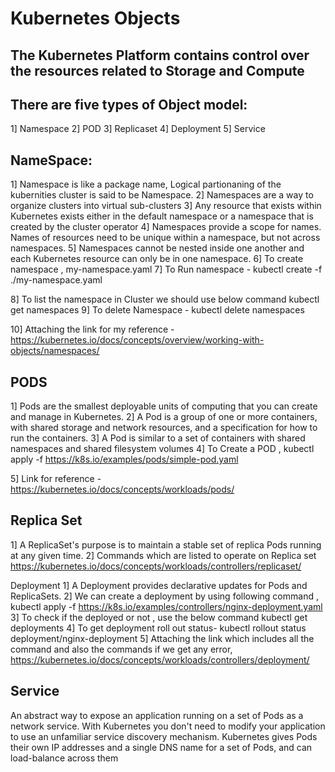  # Kubernetes Objects

## The Kubernetes Platform contains control over the resources related to Storage and Compute

## There are five types of Object model:
1] Namespace
2] POD
3] Replicaset
4] Deployment
5] Service

## NameSpace:
   1]  Namespace is like a package name, Logical partionaning of the kubernities cluster is said to be Namespace.
2] Namespaces are a way to organize clusters into virtual sub-clusters
3] Any resource that exists within Kubernetes exists either in the default namespace or a namespace that is created by the cluster operator
4] Namespaces provide a scope for names. Names of resources need to be unique within a namespace, but not across namespaces.
5] Namespaces cannot be nested inside one another and each Kubernetes resource can only be in one namespace.
6] To create namespace ,  my-namespace.yaml
7] To Run namespace - kubectl create -f ./my-namespace.yaml

8] To list the namespace in Cluster we should use below command 
         kubectl get namespaces
9] To delete Namespace - kubectl delete namespaces <insert-some-namespace-name>

10] Attaching the link for my reference - https://kubernetes.io/docs/concepts/overview/working-with-objects/namespaces/

## PODS
1] Pods are the smallest deployable units of computing that you can create and manage in Kubernetes.
2] A Pod is a group of one or more containers, with shared storage and network resources, and a specification for how to run the containers.
3] A Pod is similar to a set of containers with shared namespaces and shared filesystem volumes
4] To Create a POD , kubectl apply -f https://k8s.io/examples/pods/simple-pod.yaml

5] Link for reference - https://kubernetes.io/docs/concepts/workloads/pods/

## Replica Set
1] A ReplicaSet's purpose is to maintain a stable set of replica Pods running at any given time.
2] Commands which are listed to operate on Replica set
https://kubernetes.io/docs/concepts/workloads/controllers/replicaset/

Deployment
1] A Deployment provides declarative updates for Pods and ReplicaSets.
2] We can create a deployment by using following command , kubectl apply -f https://k8s.io/examples/controllers/nginx-deployment.yaml
3] To check if the deployed or not , use the below command kubectl get deployments
4] To get deployment roll out status- kubectl rollout status deployment/nginx-deployment
5] Attaching the link which includes all the command and also the commands if we get any error,
https://kubernetes.io/docs/concepts/workloads/controllers/deployment/

## Service

An abstract way to expose an application running on a set of Pods as a network service.
With Kubernetes you don't need to modify your application to use an unfamiliar service discovery mechanism. Kubernetes gives Pods their own IP addresses and a single DNS name for a set of Pods, and can load-balance across them